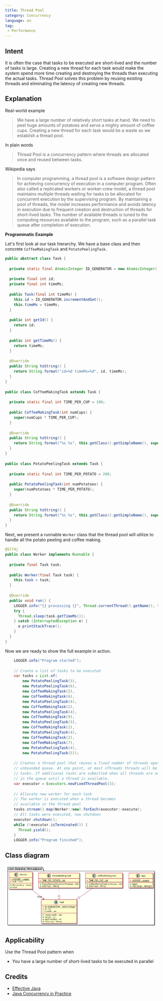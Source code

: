 ```yaml
---
title: Thread Pool
category: Concurrency
language: en
tag:
 - Performance
---
```


## Intent

It is often the case that tasks to be executed are short-lived and the number of tasks is large. 
Creating a new thread for each task would make the system spend more time creating and destroying 
the threads than executing the actual tasks. Thread Pool solves this problem by reusing existing 
threads and eliminating the latency of creating new threads.

## Explanation

Real-world example

> We have a large number of relatively short tasks at hand. We need to peel huge amounts of potatoes 
> and serve a mighty amount of coffee cups. Creating a new thread for each task would be a waste so 
> we establish a thread pool.       

In plain words

> Thread Pool is a concurrency pattern where threads are allocated once and reused between tasks. 

Wikipedia says

> In computer programming, a thread pool is a software design pattern for achieving concurrency of 
> execution in a computer program. Often also called a replicated workers or worker-crew model, 
> a thread pool maintains multiple threads waiting for tasks to be allocated for concurrent 
> execution by the supervising program. By maintaining a pool of threads, the model increases 
> performance and avoids latency in execution due to frequent creation and destruction of threads 
> for short-lived tasks. The number of available threads is tuned to the computing resources 
> available to the program, such as a parallel task queue after completion of execution.

**Programmatic Example**

Let's first look at our task hierarchy. We have a base class and then concrete `CoffeeMakingTask` 
and `PotatoPeelingTask`.

```java
public abstract class Task {

  private static final AtomicInteger ID_GENERATOR = new AtomicInteger();

  private final int id;
  private final int timeMs;

  public Task(final int timeMs) {
    this.id = ID_GENERATOR.incrementAndGet();
    this.timeMs = timeMs;
  }

  public int getId() {
    return id;
  }

  public int getTimeMs() {
    return timeMs;
  }

  @Override
  public String toString() {
    return String.format("id=%d timeMs=%d", id, timeMs);
  }
}

public class CoffeeMakingTask extends Task {

  private static final int TIME_PER_CUP = 100;

  public CoffeeMakingTask(int numCups) {
    super(numCups * TIME_PER_CUP);
  }

  @Override
  public String toString() {
    return String.format("%s %s", this.getClass().getSimpleName(), super.toString());
  }
}

public class PotatoPeelingTask extends Task {

  private static final int TIME_PER_POTATO = 200;

  public PotatoPeelingTask(int numPotatoes) {
    super(numPotatoes * TIME_PER_POTATO);
  }

  @Override
  public String toString() {
    return String.format("%s %s", this.getClass().getSimpleName(), super.toString());
  }
}
```

Next, we present a runnable `Worker` class that the thread pool will utilize to handle all the potato 
peeling and coffee making.

```java
@Slf4j
public class Worker implements Runnable {

  private final Task task;

  public Worker(final Task task) {
    this.task = task;
  }

  @Override
  public void run() {
    LOGGER.info("{} processing {}", Thread.currentThread().getName(), task.toString());
    try {
      Thread.sleep(task.getTimeMs());
    } catch (InterruptedException e) {
      e.printStackTrace();
    }
  }
}
```

Now we are ready to show the full example in action.

```java
    LOGGER.info("Program started");

    // Create a list of tasks to be executed
    var tasks = List.of(
        new PotatoPeelingTask(3),
        new PotatoPeelingTask(6),
        new CoffeeMakingTask(2),
        new CoffeeMakingTask(6),
        new PotatoPeelingTask(4),
        new CoffeeMakingTask(2),
        new PotatoPeelingTask(4),
        new CoffeeMakingTask(9),
        new PotatoPeelingTask(3),
        new CoffeeMakingTask(2),
        new PotatoPeelingTask(4),
        new CoffeeMakingTask(2),
        new CoffeeMakingTask(7),
        new PotatoPeelingTask(4),
        new PotatoPeelingTask(5));

    // Creates a thread pool that reuses a fixed number of threads operating off a shared
    // unbounded queue. At any point, at most nThreads threads will be active processing
    // tasks. If additional tasks are submitted when all threads are active, they will wait
    // in the queue until a thread is available.
    var executor = Executors.newFixedThreadPool(3);

    // Allocate new worker for each task
    // The worker is executed when a thread becomes
    // available in the thread pool
    tasks.stream().map(Worker::new).forEach(executor::execute);
    // All tasks were executed, now shutdown
    executor.shutdown();
    while (!executor.isTerminated()) {
      Thread.yield();
    }
    LOGGER.info("Program finished");
```

## Class diagram

![alt text](./etc/thread_pool_urm.png "Thread Pool")

## Applicability

Use the Thread Pool pattern when

* You have a large number of short-lived tasks to be executed in parallel

## Credits

* [Effective Java](https://www.amazon.com/gp/product/0134685997/ref=as_li_qf_asin_il_tl?ie=UTF8&tag=javadesignpat-20&creative=9325&linkCode=as2&creativeASIN=0134685997&linkId=e1b9ddd5e669591642c4f30d40cd9f6b)
* [Java Concurrency in Practice](https://www.amazon.com/gp/product/0321349601/ref=as_li_qf_asin_il_tl?ie=UTF8&tag=javadesignpat-20&creative=9325&linkCode=as2&creativeASIN=0321349601&linkId=fbedb3bad3c6cbead5afa56eea39ed59)

